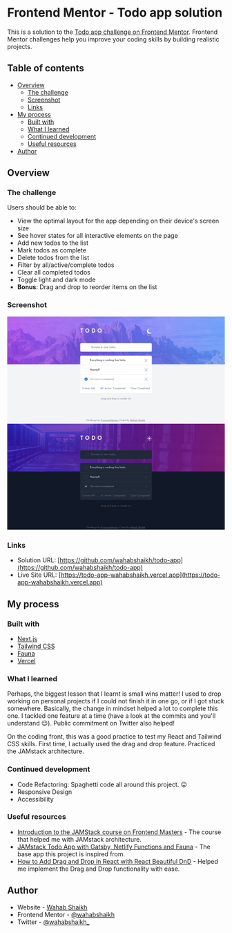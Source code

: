 # Frontend Mentor - Todo app solution

This is a solution to the [Todo app challenge on Frontend Mentor](https://www.frontendmentor.io/challenges/todo-app-Su1_KokOW). Frontend Mentor challenges help you improve your coding skills by building realistic projects.

## Table of contents

- [Overview](#overview)
  - [The challenge](#the-challenge)
  - [Screenshot](#screenshot)
  - [Links](#links)
- [My process](#my-process)
  - [Built with](#built-with)
  - [What I learned](#what-i-learned)
  - [Continued development](#continued-development)
  - [Useful resources](#useful-resources)
- [Author](#author)

## Overview

### The challenge

Users should be able to:

- View the optimal layout for the app depending on their device's screen size
- See hover states for all interactive elements on the page
- Add new todos to the list
- Mark todos as complete
- Delete todos from the list
- Filter by all/active/complete todos
- Clear all completed todos
- Toggle light and dark mode
- **Bonus**: Drag and drop to reorder items on the list

### Screenshot

![Light Theme](./screenshot-light.png)
![Dark Theme](./screenshot-dark.png)

### Links

- Solution URL: [https://github.com/wahabshaikh/todo-app](https://github.com/wahabshaikh/todo-app)
- Live Site URL: [https://todo-app-wahabshaikh.vercel.app](https://todo-app-wahabshaikh.vercel.app)

## My process

### Built with

- [Next.js](https://nextjs.org/)
- [Tailwind CSS](https://tailwindcss.com/)
- [Fauna](https://fauna.com/)
- [Vercel](https://vercel.com/)

### What I learned

Perhaps, the biggest lesson that I learnt is small wins matter! I used to drop working on personal projects if I could not finish it in one go, or if I got stuck somewhere. Basically, the change in mindset helped a lot to complete this one. I tackled one feature at a time (have a look at the commits and you'll understand 😉). Public commitment on Twitter also helped!

On the coding front, this was a good practice to test my React and Tailwind CSS skills. First time, I actually used the drag and drop feature. Practiced the JAMstack architecture.

### Continued development

- Code Refactoring: Spaghetti code all around this project. 😛
- Responsive Design
- Accessibility

### Useful resources

- [Introduction to the JAMStack course on Frontend Masters](https://frontendmasters.com/courses/jamstack/) - The course that helped me with JAMstack architecture.
- [JAMstack Todo App with Gatsby, Netlify Functions and Fauna](https://github.com/jlengstorf/jamstack-intro/tree/final/sections/todos) - The base app this project is inspired from.
- [How to Add Drag and Drop in React with React Beautiful DnD](https://www.freecodecamp.org/news/how-to-add-drag-and-drop-in-react-with-react-beautiful-dnd/) - Helped me implement the Drag and Drop functionality with ease.

## Author

- Website - [Wahab Shaikh](https://wahabshaikh.github.io)
- Frontend Mentor - [@wahabshaikh](https://www.frontendmentor.io/profile/wahabshaikh)
- Twitter - [@wahabshaikh\_](https://www.twitter.com/wahabshaikh_)
